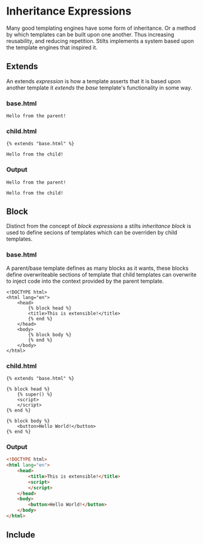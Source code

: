 # Inheritance Expressions
Many good templating engines have some form of inheritance. Or a method by which templates can be built upon
one another. Thus increasing reusability, and reducing repetition. Stilts implements a system based upon the
template engines that inspired it.

## Extends
An extends *expression* is how a template asserts that it is based upon another template 
it *extends* the *base* template's functionality in some way.

### base.html
```stilts
Hello from the parent!
```

### child.html
```stilts
{% extends "base.html" %}

Hello from the child!
```

### Output
```
Hello from the parent!

Hello from the child!
```

## Block

Distinct from the concept of *block expressions* a stilts *inheritance block* is used to define secions of templates
which can be overriden by child templates.

### base.html
A parent/base template defines as many blocks as it wants, these blocks define overwriteable sections of template
that child templates can overwrite to inject code into the context provided by the parent template.

```stilts
<!DOCTYPE html>
<html lang="en">
    <head>
        {% block head %}
        <title>This is extensible!</title>
        {% end %}
    </head>
    <body>
        {% block body %}
        {% end %}
    </body>
</html>
```

### child.html
```stilts
{% extends "base.html" %}

{% block head %}
    {% super() %}
    <script>
    </script>
{% end %}

{% block body %}
    <button>Hello World!</button>
{% end %}
```

### Output

```html
<!DOCTYPE html>
<html lang="en">
    <head>
        <title>This is extensible!</title>
        <script>
        </script>
    </head>
    <body>
        <button>Hello World!</button>
    </body>
</html>
```

## Include
